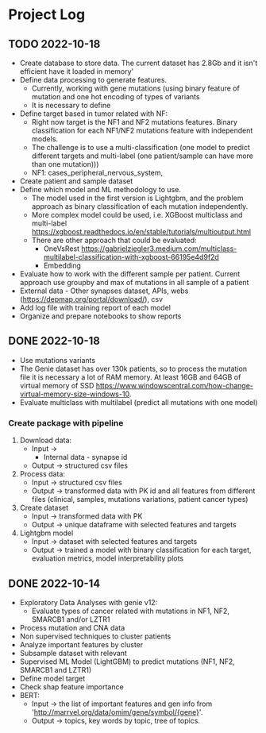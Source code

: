 
# Project Log

## TODO 2022-10-18
* Create database to store data. The current dataset has 2.8Gb and
  it isn't efficient have it loaded in memory'
* Define data processing to generate features. 
  * Currently, working with gene mutations (using binary feature 
    of mutation and one hot encoding of types of variants
  * It is necessary to define
* Define target based in tumor related with NF:
  * Right now target is the NF1 and NF2 mutations features.
    Binary classification for each NF1/NF2 mutations feature
    with independent models.
  * The challenge is to use a multi-classification (one model to 
    predict different targets and multi-label (one patient/sample 
    can have more than one mutation)))  
  * NF1: cases_peripheral_nervous_system, 
* Create patient and sample dataset 
* Define which model and ML methodology to use.
  * The model used in the first version is Lightgbm, and the
    problem approach as binary classification of each mutation independently.
  * More complex model could be used, i.e. XGBoost multiclass and
    multi-label https://xgboost.readthedocs.io/en/stable/tutorials/multioutput.html
  * There are other approach that could be evaluated:
    * OneVsRest https://gabrielziegler3.medium.com/multiclass-multilabel-classification-with-xgboost-66195e4d9f2d
    * Embedding
* Evaluate how to work with the different sample per patient. 
  Current approach use groupby and max of mutations in all sample of a patient
* External data - Other synapses dataset, APIs, webs
  (https://depmap.org/portal/download/), csv
* Add log file with training report of each model
* Organize and prepare notebooks to show reports

## DONE 2022-10-18
* Use mutations variants
* The Genie dataset has over 130k patients, so to process the mutation
  file it is necessary a lot of RAM memory. At least 16GB and 64GB of 
  virtual memory of SSD
  https://www.windowscentral.com/how-change-virtual-memory-size-windows-10.
* Evaluate multiclass with multilabel (predict all mutations with one model)
### Create package with pipeline
1. Download data: 
    * Input -> 
        * Internal data - synapse id
    * Output -> structured csv files
2. Process data: 
    * Input -> structured csv files
    * Output -> transformed data with PK id and all features
      from different files (clinical, samples, mutations variations, patient cancer types)
3. Create dataset
    * Input ->  transformed data with PK
    * Output -> unique dataframe with selected features and targets
4. Lightgbm model
    * Input ->  dataset with selected features and targets
    * Output -> trained a model with binary classification for each target, evaluation metrics, model interpretability plots

## DONE 2022-10-14
* Exploratory Data Analyses with genie v12:
  * Evaluate types of cancer related with mutations in NF1, NF2, SMARCB1 and/or LZTR1
* Process mutation and CNA data
* Non supervised techniques to cluster patients
* Analyze important features by cluster 
* Subsample dataset with relevant 
* Supervised ML Model (LightGBM) to predict mutations (NF1, NF2, SMARCB1 and LZTR1)
* Define model target
* Check shap feature importance
* BERT:
  * Input -> the list of important features and gen info from
    'http://marrvel.org/data/omim/gene/symbol/{gene}'.
  * Output -> topics, key words by topic, tree of topics.

